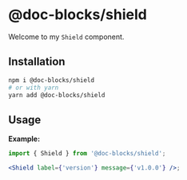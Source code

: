 # @doc-blocks/shield

Welcome to my `Shield` component.

## Installation

```sh
npm i @doc-blocks/shield
# or with yarn
yarn add @doc-blocks/shield
```

## Usage

**Example:**

```jsx
import { Shield } from '@doc-blocks/shield';

<Shield label={'version'} message={'v1.0.0'} />;
```
